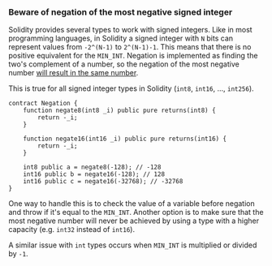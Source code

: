 ### Beware of negation of the most negative signed integer

Solidity provides several types to work with signed integers. Like in most programming languages,
in Solidity a signed integer with `N` bits can represent values from `-2^(N-1)` to `2^(N-1)-1`.
This means that there is no positive equivalent for the `MIN_INT`. Negation is implemented as
finding the two's complement of a number, so the negation of the most negative number
[will result in the same number](https://en.wikipedia.org/wiki/Two%27s_complement#Most_negative_number).

This is true for all signed integer types in Solidity (`int8`, `int16`, ..., `int256`).

```sol
contract Negation {
    function negate8(int8 _i) public pure returns(int8) {
        return -_i;
    }

    function negate16(int16 _i) public pure returns(int16) {
        return -_i;
    }

    int8 public a = negate8(-128); // -128
    int16 public b = negate16(-128); // 128
    int16 public c = negate16(-32768); // -32768
}
```

One way to handle this is to check the value of a variable before negation and throw if it's equal
to the `MIN_INT`. Another option is to make sure that the most negative number will never be
achieved by using a type with a higher capacity (e.g. `int32` instead of `int16`).

A similar issue with `int` types occurs when `MIN_INT` is multiplied or divided by `-1`.

